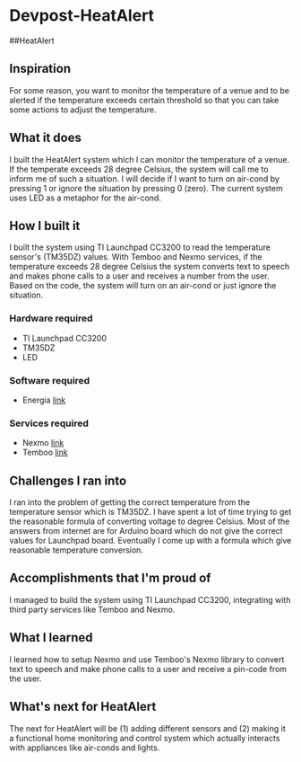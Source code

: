 # Devpost-HeatAlert
##HeatAlert

## Inspiration
For some reason, you want to monitor the temperature of a venue and to be alerted if the temperature exceeds certain threshold so that you can take some actions to adjust the temperature.


## What it does
I built the HeatAlert system which I can monitor the temperature of a venue.  If the temperate exceeds 28 degree Celsius, the system will call me to inform me of such a situation.  I will decide if I want to turn on air-cond by pressing 1 or ignore the situation by pressing 0 (zero).  The current system uses LED as a metaphor for the air-cond.


## How I built it
I built the system using TI Launchpad CC3200 to read the temperature sensor's (TM35DZ) values.  With Temboo and Nexmo services, if the temperature exceeds 28 degree Celsius the system converts text to speech and makes phone calls to a user and receives a number from the user.  Based on the code, the system will turn on an air-cond or just ignore the situation.

### Hardware required
+ TI Launchpad CC3200
+ TM35DZ
+ LED

### Software required
+ Energia [link](http://energia.nu/)

### Services required
+ Nexmo [link](https://www.nexmo.com/)
+ Temboo [link](https://www.temboo.com/)


## Challenges I ran into
I ran into the problem of getting the correct temperature from the temperature sensor which is TM35DZ.  I have spent a lot of time trying to get the reasonable formula of converting voltage to degree Celsius.  Most of the answers from internet are for Arduino board which do not give the correct values for Launchpad board.  Eventually I come up with a formula which give reasonable temperature conversion.


## Accomplishments that I'm proud of
I managed to build the system using TI Launchpad CC3200, integrating with third party services like Temboo and Nexmo.

## What I learned
I learned how to setup Nexmo and use Temboo's Nexmo library to convert text to speech and make phone calls to a user and receive a pin-code from the user.


## What's next for HeatAlert
The next for HeatAlert will be (1) adding different sensors and (2) making it a functional home monitoring and control system which actually interacts with appliances like air-conds and lights.




